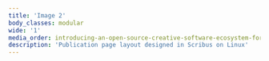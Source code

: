 ```yaml
---
title: 'Image 2'
body_classes: modular
wide: '1'
media_order: introducing-an-open-source-creative-software-ecosystem-for-professional-graphic-design-on-linux-part-2-2-sm.jpg
description: 'Publication page layout designed in Scribus on Linux'
---
```


